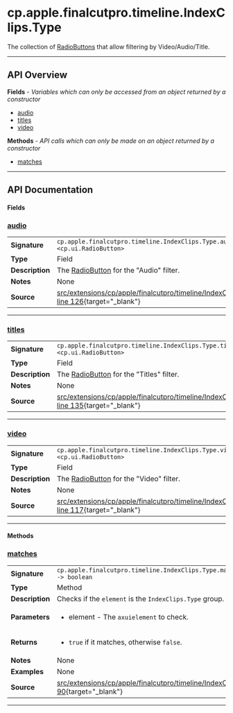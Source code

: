 # cp.apple.finalcutpro.timeline.IndexClips.Type

The collection of [RadioButtons](cp.ui.RadioButton.md) that allow filtering by Video/Audio/Title.

---

## API Overview
**Fields** - _Variables which can only be accessed from an object returned by a constructor_
 * [audio](#audio)
 * [titles](#titles)
 * [video](#video)

**Methods** - _API calls which can only be made on an object returned by a constructor_
 * [matches](#matches)


---

## API Documentation

#### Fields


### [audio](#audio)

|                                             |                                                                                     |
| --------------------------------------------|-------------------------------------------------------------------------------------|
| **Signature**                               | `cp.apple.finalcutpro.timeline.IndexClips.Type.audio <cp.ui.RadioButton>`                                                                    |
| **Type**                                    | Field                                                                     |
| **Description**                             | The [RadioButton](cp.ui.RadioButton.md) for the "Audio" filter.                                                                     |
| **Notes**                                   | None |
| **Source**                                  | [src/extensions/cp/apple/finalcutpro/timeline/IndexClips.lua line 126](https://github.com/CommandPost/CommandPost/blob/develop/src/extensions/cp/apple/finalcutpro/timeline/IndexClips.lua#L126){target="_blank"} |

---


### [titles](#titles)

|                                             |                                                                                     |
| --------------------------------------------|-------------------------------------------------------------------------------------|
| **Signature**                               | `cp.apple.finalcutpro.timeline.IndexClips.Type.titles <cp.ui.RadioButton>`                                                                    |
| **Type**                                    | Field                                                                     |
| **Description**                             | The [RadioButton](cp.ui.RadioButton.md) for the "Titles" filter.                                                                     |
| **Notes**                                   | None |
| **Source**                                  | [src/extensions/cp/apple/finalcutpro/timeline/IndexClips.lua line 135](https://github.com/CommandPost/CommandPost/blob/develop/src/extensions/cp/apple/finalcutpro/timeline/IndexClips.lua#L135){target="_blank"} |

---


### [video](#video)

|                                             |                                                                                     |
| --------------------------------------------|-------------------------------------------------------------------------------------|
| **Signature**                               | `cp.apple.finalcutpro.timeline.IndexClips.Type.video <cp.ui.RadioButton>`                                                                    |
| **Type**                                    | Field                                                                     |
| **Description**                             | The [RadioButton](cp.ui.RadioButton.md) for the "Video" filter.                                                                     |
| **Notes**                                   | None |
| **Source**                                  | [src/extensions/cp/apple/finalcutpro/timeline/IndexClips.lua line 117](https://github.com/CommandPost/CommandPost/blob/develop/src/extensions/cp/apple/finalcutpro/timeline/IndexClips.lua#L117){target="_blank"} |

---

#### Methods


### [matches](#matches)

|                                             |                                                                                     |
| --------------------------------------------|-------------------------------------------------------------------------------------|
| **Signature**                               | `cp.apple.finalcutpro.timeline.IndexClips.Type.matches(element) -> boolean`                                                                    |
| **Type**                                    | Method                                                                     |
| **Description**                             | Checks if the `element` is the `IndexClips.Type` group.                                                                     |
| **Parameters**                              | <ul><li>element - The `axuielement` to check.</li></ul> |
| **Returns**                                 | <ul><li>`true` if it matches, otherwise `false`.</li></ul>          |
| **Notes**                                   | None |
| **Examples**                                | None |
| **Source**                                  | [src/extensions/cp/apple/finalcutpro/timeline/IndexClips.lua line 90](https://github.com/CommandPost/CommandPost/blob/develop/src/extensions/cp/apple/finalcutpro/timeline/IndexClips.lua#L90){target="_blank"} |

---


